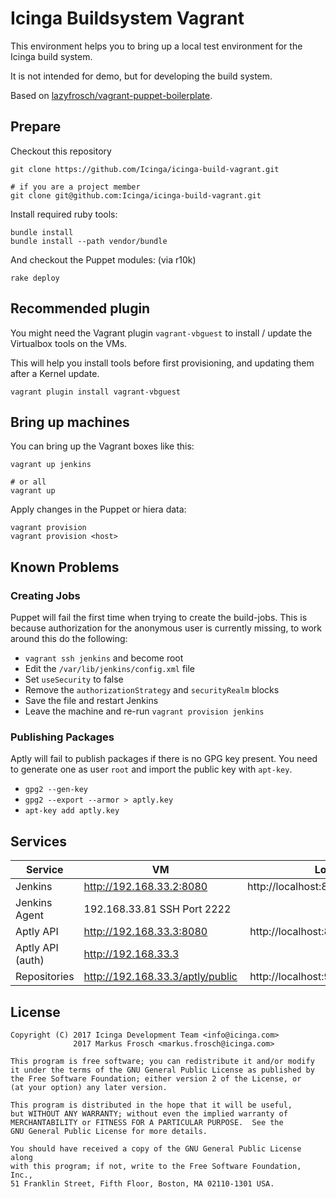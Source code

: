 Icinga Buildsystem Vagrant
==========================

This environment helps you to bring up a local test environment for the Icinga build system.

It is not intended for demo, but for developing the build system.

Based on [lazyfrosch/vagrant-puppet-boilerplate](https://github.com/lazyfrosch/vagrant-puppet-boilerplate).

## Prepare

Checkout this repository

    git clone https://github.com/Icinga/icinga-build-vagrant.git

    # if you are a project member
    git clone git@github.com:Icinga/icinga-build-vagrant.git

Install required ruby tools:

    bundle install
    bundle install --path vendor/bundle

And checkout the Puppet modules: (via r10k)

    rake deploy

## Recommended plugin

You might need the Vagrant plugin `vagrant-vbguest` to install / update the Virtualbox tools on the VMs.

This will help you install tools before first provisioning, and updating them after a Kernel update.

    vagrant plugin install vagrant-vbguest

## Bring up machines

You can bring up the Vagrant boxes like this:

    vagrant up jenkins

    # or all
    vagrant up

Apply changes in the Puppet or hiera data:

    vagrant provision
    vagrant provision <host>

## Known Problems

### Creating Jobs
Puppet will fail the first time when trying to create the build-jobs.
This is because authorization for the anonymous user is currently missing,
to work around this do the following:

* `vagrant ssh jenkins` and become root
* Edit the `/var/lib/jenkins/config.xml` file
* Set `useSecurity` to false
* Remove the `authorizationStrategy` and `securityRealm` blocks
* Save the file and restart Jenkins
* Leave the machine and re-run `vagrant provision jenkins`

### Publishing Packages
Aptly will fail to publish packages if there is no GPG key present. You need to generate one
as user `root` and import the public key with `apt-key`.

* `gpg2 --gen-key`
* `gpg2 --export --armor > aptly.key`
* `apt-key add aptly.key`

## Services

| Service          | VM                               | Local                              |
| -----------------|----------------------------------|------------------------------------|
| Jenkins          | http://192.168.33.2:8080         | http://localhost:8080              |
| Jenkins Agent    | 192.168.33.81 SSH Port 2222      |                                    |
| Aptly API        | http://192.168.33.3:8080         | http://localhost:8090              |
| Aptly API (auth) | http://192.168.33.3              |                                    |
| Repositories     | http://192.168.33.3/aptly/public | http://localhost:9090/aptly/public |

## License

    Copyright (C) 2017 Icinga Development Team <info@icinga.com>
                  2017 Markus Frosch <markus.frosch@icinga.com>

    This program is free software; you can redistribute it and/or modify
    it under the terms of the GNU General Public License as published by
    the Free Software Foundation; either version 2 of the License, or
    (at your option) any later version.

    This program is distributed in the hope that it will be useful,
    but WITHOUT ANY WARRANTY; without even the implied warranty of
    MERCHANTABILITY or FITNESS FOR A PARTICULAR PURPOSE.  See the
    GNU General Public License for more details.

    You should have received a copy of the GNU General Public License along
    with this program; if not, write to the Free Software Foundation, Inc.,
    51 Franklin Street, Fifth Floor, Boston, MA 02110-1301 USA.

